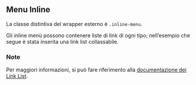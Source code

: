 ## Menu Inline

La classe distintiva del wrapper esterno è `.inline-menu`.

Gli inline menù possono contenere liste di link di ogni tipo; nell’esempio che segue è stata inserita una link list collassabile.

<!-- STORY -->

### Note

Per maggiori informazioni, si può fare riferimento alla [documentazione dei Link List](https://italia.github.io/bootstrap-italia/docs/organizzare-i-contenuti/liste-di-link/).
